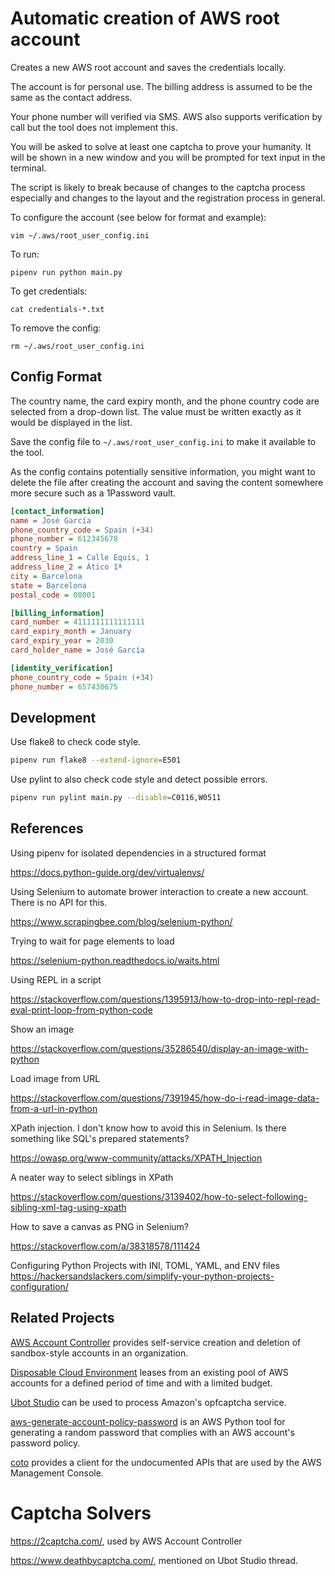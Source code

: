 # Automatic creation of AWS root account

Creates a new AWS root account and saves the credentials locally.

The account is for personal use. The billing address is assumed to be the same as the contact address.

Your phone number will verified via SMS. AWS also supports verification by call but the tool does not implement this.

You will be asked to solve at least one captcha to prove your humanity. It will be shown in a new window and you will be prompted for text input in the terminal.

The script is likely to break because of changes to the captcha process especially and changes to the layout and the registration process in general.

To configure the account (see below for format and example):

```
vim ~/.aws/root_user_config.ini
```

To run:

```
pipenv run python main.py
```

To get credentials:

```
cat credentials-*.txt
```

To remove the config:

```
rm ~/.aws/root_user_config.ini
```

## Config Format

The country name, the card expiry month, and the phone country code are selected from a drop-down list. The value must be written exactly as it would be displayed in the list.

Save the config file to `~/.aws/root_user_config.ini` to make it available to the tool.

As the config contains potentially sensitive information, you might want to delete the file after creating the account and saving the content somewhere more secure such as a 1Password vault.

```ini
[contact_information]
name = José García
phone_country_code = Spain (+34)
phone_number = 612345678
country = Spain
address_line_1 = Calle Equis, 1
address_line_2 = Ático 1ª
city = Barcelona
state = Barcelona
postal_code = 08001

[billing_information]
card_number = 4111111111111111
card_expiry_month = January
card_expiry_year = 2030
card_holder_name = José García

[identity_verification]
phone_country_code = Spain (+34)
phone_number = 657430675
```

## Development

Use flake8 to check code style.

```bash
pipenv run flake8 --extend-ignore=E501
```

Use pylint to also check code style and detect possible errors.

```bash
pipenv run pylint main.py --disable=C0116,W0511
```

## References

Using pipenv for isolated dependencies in a structured format

https://docs.python-guide.org/dev/virtualenvs/

Using Selenium to automate brower interaction to create a new account. There is no API for this.

https://www.scrapingbee.com/blog/selenium-python/

Trying to wait for page elements to load

https://selenium-python.readthedocs.io/waits.html

Using REPL in a script

https://stackoverflow.com/questions/1395913/how-to-drop-into-repl-read-eval-print-loop-from-python-code

Show an image

https://stackoverflow.com/questions/35286540/display-an-image-with-python

Load image from URL

https://stackoverflow.com/questions/7391945/how-do-i-read-image-data-from-a-url-in-python

XPath injection. I don't know how to avoid this in Selenium. Is there something like SQL's prepared statements?

https://owasp.org/www-community/attacks/XPATH_Injection

A neater way to select siblings in XPath

https://stackoverflow.com/questions/3139402/how-to-select-following-sibling-xml-tag-using-xpath

How to save a canvas as PNG in Selenium?

https://stackoverflow.com/a/38318578/111424

Configuring Python Projects with INI, TOML, YAML, and ENV files
https://hackersandslackers.com/simplify-your-python-projects-configuration/

## Related Projects

[AWS Account Controller](https://github.com/iann0036/aws-account-controller) provides self-service creation and deletion of sandbox-style accounts in an organization.

[Disposable Cloud Environment](https://github.com/Optum/dce) leases from an existing pool of AWS accounts for a defined period of time and with a limited budget.

[Ubot Studio](http://network.ubotstudio.com/forum/index.php?/topic/21473-amazon-uk-captcha/) can be used to process Amazon's opfcaptcha service.

[aws-generate-account-policy-password](https://github.com/barnesrobert/aws-generate-account-policy-password) is an AWS Python tool for generating a random password that complies with an AWS account's password policy.

[coto](https://github.com/sentialabs/coto/tree/master) provides a client for the undocumented APIs that are used by the AWS Management Console.

# Captcha Solvers

https://2captcha.com/, used by AWS Account Controller

https://www.deathbycaptcha.com/, mentioned on Ubot Studio thread.
